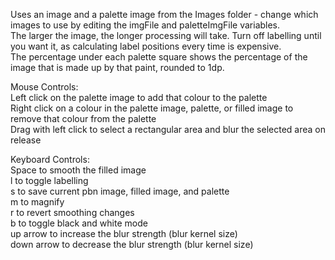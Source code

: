 Uses an image and a palette image from the Images folder - change which images to use by editing the imgFile and paletteImgFile variables.  
The larger the image, the longer processing will take. Turn off labelling until you want it, as calculating label positions every time is expensive.  
The percentage under each palette square shows the percentage of the image that is made up by that paint, rounded to 1dp.  

Mouse Controls:  
Left click on the palette image to add that colour to the palette  
Right click on a colour in the palette image, palette, or filled image to remove that colour from the palette  
Drag with left click to select a rectangular area and blur the selected area on release
  
Keyboard Controls:  
Space to smooth the filled image  
l to toggle labelling  
s to save current pbn image, filled image, and palette  
m to magnify  
r to revert smoothing changes  
b to toggle black and white mode  
up arrow to increase the blur strength (blur kernel size)  
down arrow to decrease the blur strength (blur kernel size)  

